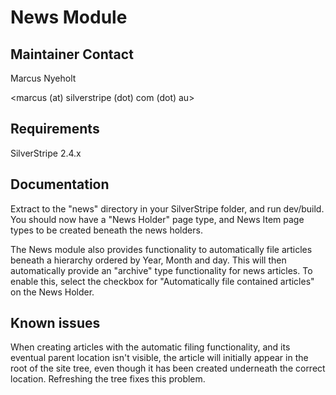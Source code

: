 # News Module

## Maintainer Contact

Marcus Nyeholt

<marcus (at) silverstripe (dot) com (dot) au>

## Requirements

SilverStripe 2.4.x

## Documentation

Extract to the "news" directory in your SilverStripe folder, and run dev/build.
You should now have a "News Holder" page type, and News Item page types to be
created beneath the news holders. 

The News module also provides functionality to automatically file 
articles beneath a hierarchy ordered by Year, Month and day. This will then
automatically provide an "archive" type functionality for news articles. To 
enable this, select the checkbox for "Automatically file contained articles" 
on the News Holder. 

## Known issues

When creating articles with the automatic filing functionality, and its 
eventual parent location isn't visible, the article will initially appear in 
the root of the site tree, even though it has been created underneath the
correct location. Refreshing the tree fixes this problem. 

